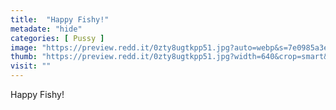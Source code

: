 ```yaml
---
title:  "Happy Fishy!"
metadate: "hide"
categories: [ Pussy ]
image: "https://preview.redd.it/0zty8ugtkpp51.jpg?auto=webp&s=7e0985a3e185308186a7897052715488afb9f1db"
thumb: "https://preview.redd.it/0zty8ugtkpp51.jpg?width=640&crop=smart&auto=webp&s=d60e4087e207882f71b7fbf4a1f59f65514f7ab0"
visit: ""
---
```

Happy Fishy!
